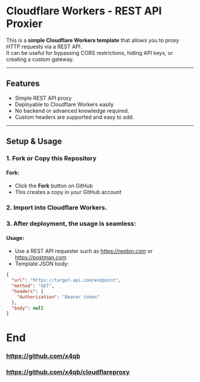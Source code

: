 # Cloudflare Workers - REST API Proxier

This is a **simple Cloudflare Workers template** that allows you to proxy HTTP requests via a REST API.  
It can be useful for bypassing CORS restrictions, hiding API keys, or creating a custom gateway.

---

## Features

- Simple REST API proxy  
- Deployable to Cloudflare Workers easily
- No backend or advanced knowledge required.
- Custom headers are supported and easy to add.

---

## Setup & Usage

### 1. Fork or Copy this Repository

#### Fork:
- Click the **Fork** button on GitHub  
- This creates a copy in your GitHub account

### 2. Import into Cloudflare Workers.
### 3. After deployment, the usage is seamless:
#### Usage:
- Use a REST API requester such as https://reqbin.com or https://postman.com
- Template JSON body:
```JSON
{
  "url": "https://target-api.com/endpoint",
  "method": "GET",
  "headers": {
    "Authorization": "Bearer token"
  },
  "body": null
}
```

# End
### https://github.com/x4qb
### https://github.com/x4qb/cloudflareproxy
